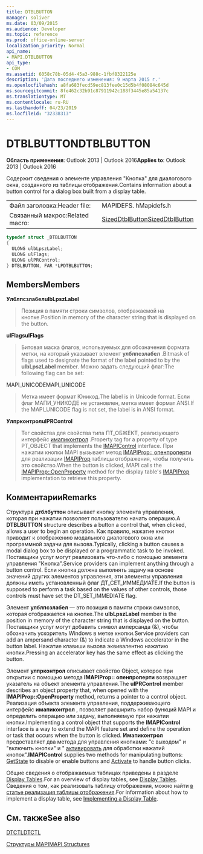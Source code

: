 ```yaml
---
title: DTBLBUTTON
manager: soliver
ms.date: 03/09/2015
ms.audience: Developer
ms.topic: reference
ms.prod: office-online-server
localization_priority: Normal
api_name:
- MAPI.DTBLBUTTON
api_type:
- COM
ms.assetid: 6058c78b-05d4-45a3-988c-1fbf8322125e
description: 'Дата последнего изменения: 9 марта 2015 г.'
ms.openlocfilehash: a8fa683fecd59ec813fee0c15d5b4f08084c645d
ms.sourcegitcommit: 8fe462c32b91c87911942c188f3445e85a54137c
ms.translationtype: MT
ms.contentlocale: ru-RU
ms.lasthandoff: 04/23/2019
ms.locfileid: "32338313"
---
```

# <a name="dtblbutton"></a><span data-ttu-id="037f2-103">DTBLBUTTON</span><span class="sxs-lookup"><span data-stu-id="037f2-103">DTBLBUTTON</span></span>

  
  
<span data-ttu-id="037f2-104">**Область применения**: Outlook 2013 | Outlook 2016</span><span class="sxs-lookup"><span data-stu-id="037f2-104">**Applies to**: Outlook 2013 | Outlook 2016</span></span> 
  
<span data-ttu-id="037f2-105">Содержит сведения о элементе управления "Кнопка" для диалогового окна, созданного из таблицы отображения.</span><span class="sxs-lookup"><span data-stu-id="037f2-105">Contains information about a button control for a dialog box built from a display table.</span></span>
  
|||
|:-----|:-----|
|<span data-ttu-id="037f2-106">Файл заголовка:</span><span class="sxs-lookup"><span data-stu-id="037f2-106">Header file:</span></span>  <br/> |<span data-ttu-id="037f2-107">MAPIDEFS. h</span><span class="sxs-lookup"><span data-stu-id="037f2-107">Mapidefs.h</span></span>  <br/> |
|<span data-ttu-id="037f2-108">Связанный макрос:</span><span class="sxs-lookup"><span data-stu-id="037f2-108">Related macro:</span></span>  <br/> |[<span data-ttu-id="037f2-109">SizedDtblButton</span><span class="sxs-lookup"><span data-stu-id="037f2-109">SizedDtblButton</span></span>](sizeddtblbutton.md) <br/> |
   
```cpp
typedef struct _DTBLBUTTON
{
  ULONG ulbLpszLabel;
  ULONG ulFlags;
  ULONG ulPRControl;
} DTBLBUTTON, FAR *LPDTBLBUTTON;

```

## <a name="members"></a><span data-ttu-id="037f2-110">Members</span><span class="sxs-lookup"><span data-stu-id="037f2-110">Members</span></span>

 <span data-ttu-id="037f2-111">**Улблпсзлабел**</span><span class="sxs-lookup"><span data-stu-id="037f2-111">**ulbLpszLabel**</span></span>
  
> <span data-ttu-id="037f2-112">Позиция в памяти строки символов, отображаемой на кнопке.</span><span class="sxs-lookup"><span data-stu-id="037f2-112">Position in memory of the character string that is displayed on the button.</span></span>
    
 <span data-ttu-id="037f2-113">**ulFlags**</span><span class="sxs-lookup"><span data-stu-id="037f2-113">**ulFlags**</span></span>
  
> <span data-ttu-id="037f2-114">Битовая маска флагов, используемых для обозначения формата метки, на который указывает элемент **улблпсзлабел** .</span><span class="sxs-lookup"><span data-stu-id="037f2-114">Bitmask of flags used to designate the format of the label pointed to by the **ulbLpszLabel** member.</span></span> <span data-ttu-id="037f2-115">Можно задать следующий флаг:</span><span class="sxs-lookup"><span data-stu-id="037f2-115">The following flag can be set:</span></span> 
    
<span data-ttu-id="037f2-116">MAPI_UNICODE</span><span class="sxs-lookup"><span data-stu-id="037f2-116">MAPI_UNICODE</span></span> 
  
> <span data-ttu-id="037f2-117">Метка имеет формат Юникод.</span><span class="sxs-lookup"><span data-stu-id="037f2-117">The label is in Unicode format.</span></span> <span data-ttu-id="037f2-118">Если флаг МАПИ_УНИКОДЕ не установлен, метка имеет формат ANSI.</span><span class="sxs-lookup"><span data-stu-id="037f2-118">If the MAPI_UNICODE flag is not set, the label is in ANSI format.</span></span>
    
 <span data-ttu-id="037f2-119">**Улпрконтрол**</span><span class="sxs-lookup"><span data-stu-id="037f2-119">**ulPRControl**</span></span>
  
> <span data-ttu-id="037f2-120">Тег свойства для свойства типа ПТ_ОБЖЕКТ, реализующего интерфейс [имапиконтрол](imapicontroliunknown.md) .</span><span class="sxs-lookup"><span data-stu-id="037f2-120">Property tag for a property of type PT_OBJECT that implements the [IMAPIControl](imapicontroliunknown.md) interface.</span></span> <span data-ttu-id="037f2-121">При нажатии кнопки MAPI вызывает метод [IMAPIProp:: опенпроперти](imapiprop-openproperty.md) для реализации [IMAPIProp](imapipropiunknown.md) таблицы отображения, чтобы получить это свойство.</span><span class="sxs-lookup"><span data-stu-id="037f2-121">When the button is clicked, MAPI calls the [IMAPIProp::OpenProperty](imapiprop-openproperty.md) method for the display table's [IMAPIProp](imapipropiunknown.md) implementation to retrieve this property.</span></span> 
    
## <a name="remarks"></a><span data-ttu-id="037f2-122">Комментарии</span><span class="sxs-lookup"><span data-stu-id="037f2-122">Remarks</span></span>

<span data-ttu-id="037f2-123">Структура **дтблбуттон** описывает кнопку элемента управления, которая при нажатии позволяет пользователю начать операцию.</span><span class="sxs-lookup"><span data-stu-id="037f2-123">A **DTBLBUTTON** structure describes a button a control that, when clicked, allows a user to begin an operation.</span></span> <span data-ttu-id="037f2-124">Как правило, нажатие кнопки приводит к отображению модального диалогового окна или программной задачи для вызова.</span><span class="sxs-lookup"><span data-stu-id="037f2-124">Typically, clicking a button causes a modal dialog box to be displayed or a programmatic task to be invoked.</span></span> <span data-ttu-id="037f2-125">Поставщики услуг могут реализовать что-либо с помощью элемента управления "Кнопка".</span><span class="sxs-lookup"><span data-stu-id="037f2-125">Service providers can implement anything through a button control.</span></span> <span data-ttu-id="037f2-126">Если кнопка должна выполнять задачу на основе значений других элементов управления, эти элементы управления должны иметь установленный флаг ДТ_СЕТ_ИММЕДИАТЕ.</span><span class="sxs-lookup"><span data-stu-id="037f2-126">If the button is supposed to perform a task based on the values of other controls, those controls must have set the DT_SET_IMMEDIATE flag.</span></span> 
  
<span data-ttu-id="037f2-127">Элемент **улблпсзлабел** — это позиция в памяти строки символов, которая отображается на кнопке.</span><span class="sxs-lookup"><span data-stu-id="037f2-127">The **ulbLpszLabel** member is the position in memory of the character string that is displayed on the button.</span></span> <span data-ttu-id="037f2-128">Поставщики услуг могут добавить символ амперсанда (&amp;), чтобы обозначить ускоритель Windows в метке кнопки.</span><span class="sxs-lookup"><span data-stu-id="037f2-128">Service providers can add an ampersand character (&amp;) to indicate a Windows accelerator in the button label.</span></span> <span data-ttu-id="037f2-129">Нажатие клавиши вызова эквивалентно нажатию кнопки.</span><span class="sxs-lookup"><span data-stu-id="037f2-129">Pressing an accelerator key has the same effect as clicking the button.</span></span> 
  
<span data-ttu-id="037f2-130">Элемент **улпрконтрол** описывает свойство Object, которое при открытии с помощью метода **IMAPIProp:: опенпроперти** возвращает указатель на объект элемента управления.</span><span class="sxs-lookup"><span data-stu-id="037f2-130">The **ulPRControl** member describes an object property that, when opened with the **IMAPIProp::OpenProperty** method, returns a pointer to a control object.</span></span> <span data-ttu-id="037f2-131">Реализация объекта элемента управления, поддерживающего интерфейс **имапиконтрол** , позволяет расширить набор функций MAPI и определить операцию или задачу, выполняемую при нажатии кнопки.</span><span class="sxs-lookup"><span data-stu-id="037f2-131">Implementing a control object that supports the **IMAPIControl** interface is a way to extend the MAPI feature set and define the operation or task that occurs when the button is clicked.</span></span> <span data-ttu-id="037f2-132">**Имапиконтрол** предоставляет два метода для управления кнопками: [](imapicontrol-getstate.md) "с выходом" и "включить кнопки" и " [активировать](imapicontrol-activate.md) для обработки нажатий кнопок".</span><span class="sxs-lookup"><span data-stu-id="037f2-132">**IMAPIControl** supplies two methods for manipulating buttons: [GetState](imapicontrol-getstate.md) to disable or enable buttons and [Activate](imapicontrol-activate.md) to handle button clicks.</span></span> 
  
<span data-ttu-id="037f2-133">Общие сведения о отображаемых таблицах приведены в разделе [Display Tables](display-tables.md).</span><span class="sxs-lookup"><span data-stu-id="037f2-133">For an overview of display tables, see [Display Tables](display-tables.md).</span></span> <span data-ttu-id="037f2-134">Сведения о том, как реализовать таблицу отображения, можно найти [в статье реализация таблицы отображения](display-table-implementation.md).</span><span class="sxs-lookup"><span data-stu-id="037f2-134">For information about how to implement a display table, see [Implementing a Display Table](display-table-implementation.md).</span></span>
  
## <a name="see-also"></a><span data-ttu-id="037f2-135">См. также</span><span class="sxs-lookup"><span data-stu-id="037f2-135">See also</span></span>



[<span data-ttu-id="037f2-136">DTCTL</span><span class="sxs-lookup"><span data-stu-id="037f2-136">DTCTL</span></span>](dtctl.md)


[<span data-ttu-id="037f2-137">Структуры MAPI</span><span class="sxs-lookup"><span data-stu-id="037f2-137">MAPI Structures</span></span>](mapi-structures.md)

